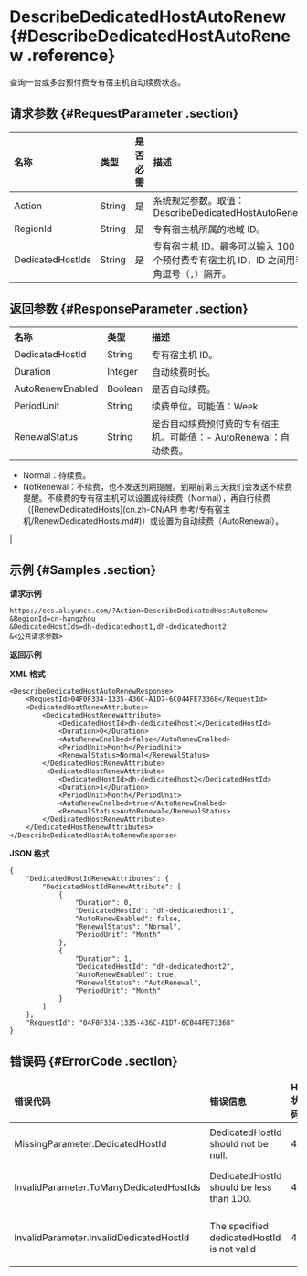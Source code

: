 # DescribeDedicatedHostAutoRenew {#DescribeDedicatedHostAutoRenew .reference}

查询一台或多台预付费专有宿主机自动续费状态。

## 请求参数 {#RequestParameter .section}

|名称|类型|是否必需|描述|
|:-|:-|:---|:-|
|Action|String|是|系统规定参数。取值：DescribeDedicatedHostAutoRenew|
|RegionId|String|是|专有宿主机所属的地域 ID。|
|DedicatedHostIds|String|是|专有宿主机 ID。最多可以输入 100 个预付费专有宿主机 ID，ID 之间用半角逗号（`,`）隔开。|

## 返回参数 {#ResponseParameter .section}

|名称|类型|描述|
|:-|:-|:-|
|DedicatedHostId|String|专有宿主机 ID。|
|Duration|Integer|自动续费时长。|
|AutoRenewEnabled|Boolean|是否自动续费。|
|PeriodUnit|String|续费单位。可能值：Week | Month|
|RenewalStatus|String|是否自动续费预付费的专有宿主机。可能值：-   AutoRenewal：自动续费。
-   Normal：待续费。
-   NotRenewal：不续费，也不发送到期提醒。到期前第三天我们会发送不续费提醒。不续费的专有宿主机可以设置成待续费（Normal），再自行续费（[RenewDedicatedHosts](cn.zh-CN/API 参考/专有宿主机/RenewDedicatedHosts.md#)）或设置为自动续费（AutoRenewal）。

|

## 示例 {#Samples .section}

**请求示例** 

```
https://ecs.aliyuncs.com/?Action=DescribeDedicatedHostAutoRenew
&RegionId=cn-hangzhou
&DedicatedHostIds=dh-dedicatedhost1,dh-dedicatedhost2
&<公共请求参数>
```

**返回示例**

**XML 格式**

```
<DescribeDedicatedHostAutoRenewResponse>
    <RequestId>04F0F334-1335-436C-A1D7-6C044FE73368</RequestId>
    <DedicatedHostRenewAttributes>
        <DedicatedHostRenewAttribute>
            <DedicatedHostId>dh-dedicatedhost1</DedicatedHostId>
            <Duration>0</Duration>
            <AutoRenewEnalbed>false</AutoRenewEnalbed>
            <PeriodUnit>Month</PeriodUnit>
            <RenewalStatus>Normal</RenewalStatus>
        </DedicatedHostRenewAttribute>
         <DedicatedHostRenewAttribute>
            <DedicatedHostId>dh-dedicatedhost2</DedicatedHostId>
            <Duration>1</Duration>
            <PeriodUnit>Month</PeriodUnit>
            <AutoRenewEnalbed>true</AutoRenewEnalbed>
            <RenewalStatus>AutoRenewal</RenewalStatus>
        </DedicatedHostRenewAttribute>
    </DedicatedHostRenewAttributes>
</DescribeDedicatedHostAutoRenewResponse>
```

**JSON 格式**

```
{
    "DedicatedHostIdRenewAttributes": {
        "DedicatedHostIdRenewAttribute": [
            {
                "Duration": 0,
                "DedicatedHostId": "dh-dedicatedhost1",
                "AutoRenewEnabled": false,
                "RenewalStatus": "Normal",
                "PeriodUnit": "Month"
            },
            {
                "Duration": 1,
                "DedicatedHostId": "dh-dedicatedhost2",
                "AutoRenewEnabled": true,
                "RenewalStatus": "AutoRenewal",
                "PeriodUnit": "Month"
            }
        ]
    },
    "RequestId": "04F0F334-1335-436C-A1D7-6C044FE73368"
}
```

## 错误码 {#ErrorCode .section}

|错误代码|错误信息|HTTP 状态码|说明|
|:---|:---|:-------|:-|
|MissingParameter.DedicatedHostId|DedicatedHostId should not be null.|403|指定的 DedicatedHostIds 不能为空。|
|InvalidParameter.ToManyDedicatedHostIds|DedicatedHostId should be less than 100.|403|单次最多能指定 100 个专有宿主机 ID。|
|InvalidParameter.InvalidDedicatedHostId|The specified dedicatedHostId is not valid|403|指定参数 DedicatedHostIds 里有无效的专有宿主机 ID。|

